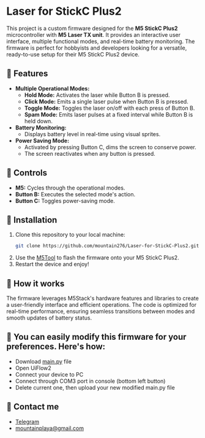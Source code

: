 # Laser for StickC Plus2

This project is a custom firmware designed for the **M5 StickC Plus2** microcontroller with **M5 Laser TX unit**. It provides an interactive user interface, multiple functional modes, and real-time battery monitoring. The firmware is perfect for hobbyists and developers looking for a versatile, ready-to-use setup for their M5 StickC Plus2 device.

## 💎 Features
- **Multiple Operational Modes:**
  - **Hold Mode:** Activates the laser while Button B is pressed.
  - **Click Mode:** Emits a single laser pulse when Button B is pressed.
  - **Toggle Mode:** Toggles the laser on/off with each press of Button B.
  - **Spam Mode:** Emits laser pulses at a fixed interval while Button B is held down.
- **Battery Monitoring:**
  - Displays battery level in real-time using visual sprites.
- **Power Saving Mode:**
  - Activated by pressing Button C, dims the screen to conserve power.
  - The screen reactivates when any button is pressed.

## 💎 Controls
- **M5:** Cycles through the operational modes.
- **Button B:** Executes the selected mode's action.
- **Button C:** Toggles power-saving mode.

## 💎 Installation
1. Clone this repository to your local machine:
   ```bash
   git clone https://github.com/mountain276/Laser-for-StickC-Plus2.git
2. Use the [M5Tool](https://notifictest.neocities.org/) to flash the firmware onto your M5 StickC Plus2.
3. Restart the device and enjoy!

## 💎 How it works
The firmware leverages M5Stack's hardware features and libraries to create a user-friendly interface and efficient operations. The code is optimized for real-time performance, ensuring seamless transitions between modes and smooth updates of battery status.

## 💎 You can easily modify this firmware for your preferences. Here's how:
- Download [main.py](https://github.com/mountain276/Laser-for-StickC-Plus2/releases/download/m5stick/main.py) file
- Open UiFlow2
- Connect your device to PC
- Connect through COM3 port in console (bottom left button)
- Delete current one, then upload your new modified main.py file

## 💎 Contact me
- [Telegram](https://t.me/mountainwork)
- mountainplaya@gmail.com
